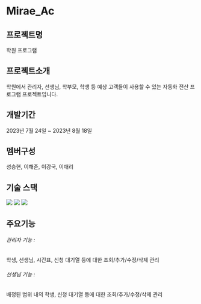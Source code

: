 # Mirae_Ac

## 프로젝트명
학원 프로그램

## 프로젝트소개
학원에서 관리자, 선생님, 학부모, 학생 등 예상 고객들이 사용할 수 있는 자동화 전산 프로그램 프로젝트입니다.

## 개발기간
2023년 7월 24일 ~ 2023년 8월 18일

## 멤버구성
성승현, 이해준, 이강국, 이애리

## 기술 스택
<div>
  <img src="https://img.shields.io/badge/C%23-512BD4?style=for-the-badge&logo=csharp&logoColor=white">
  <img src="https://img.shields.io/badge/.Net framework 4.8-512BD4?style=for-the-badge&logo=dotnet&logoColor=white">
  <img src="https://img.shields.io/badge/Oracle SE Database-F80000?style=for-the-badge&logo=oracle&logoColor=white">
</div>

## 주요기능
###### 관리자 기능 : 
학생, 선생님, 시간표, 신청 대기열 등에 대한 조회/추가/수정/삭제 관리 </br>
###### 선생님 기능 : 
배정된 범위 내의 학생, 신청 대기열 등에 대한 조회/추가/수정/삭제 관리
